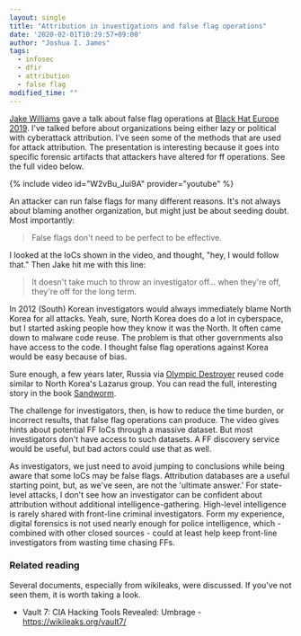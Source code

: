 ```yaml
---
layout: single
title: "Attribution in investigations and false flag operations"
date: '2020-02-01T10:29:57+09:00'
author: "Joshua I. James"
tags:
  - infosec
  - dfir
  - attribution
  - false flag
modified_time: ""
---
```


[Jake Williams](https://twitter.com/MalwareJake) gave a talk about false flag operations at [Black Hat Europe 2019](https://www.blackhat.com/eu-19/briefings/schedule/#conducting-a-successful-false-flag-cyber-operation-blame-it-on-china-17976). I've talked before about organizations being either lazy or political with cyberattack attribution. I've seen some of the methods that are used for attack attribution. The presentation is interesting because it goes into specific forensic artifacts that attackers have altered for ff operations. See the full video below.

{% include video id="W2vBu_Jui9A" provider="youtube" %}

An attacker can run false flags for many different reasons. It's not always about blaming another organization, but might just be about seeding doubt. Most importantly:

>False flags don't need to be perfect to be effective.

I looked at the IoCs shown in the video, and thought, "hey, I would follow that." Then Jake hit me with this line:

>It doesn't take much to throw an investigator off... when they're off, they're off for the long term.

In 2012 (South) Korean investigators would always immediately blame North Korea for all attacks. Yeah, sure, North Korea does do a lot in cyberspace, but I started asking people how they know it was the North. It often came down to malware code reuse.  The problem is that other governments also have access to the code. I thought false flag operations against Korea would be easy because of bias.

Sure enough, a few years later, Russia via [Olympic Destroyer](https://www.wired.com/story/untold-story-2018-olympics-destroyer-cyberattack/) reused code similar to North Korea's Lazarus group. You can read the full, interesting story in the book [Sandworm](https://amzn.to/37NaAC7).

The challenge for investigators, then, is how to reduce the time burden, or incorrect results, that false flag operations can produce. The video gives hints about potential FF IoCs through a massive dataset. But most investigators don't have access to such datasets. A FF discovery service would be useful, but bad actors could use that as well.

As investigators, we just need to avoid jumping to conclusions while being aware that some IoCs may be false flags. Attribution databases are a useful starting point, but, as we've seen, are not the 'ultimate answer.' For state-level attacks, I don't see how an investigator can be confident about attribution without additional intelligence-gathering. High-level intelligence is rarely shared with front-line criminal investigators. Form my experience, digital forensics is not used nearly enough for police intelligence, which - combined with other closed sources - could at least help keep front-line investigators from wasting time chasing FFs.

### Related reading

Several documents, especially from wikileaks, were discussed. If you've not seen them, it is worth taking a look.

* Vault 7: CIA Hacking Tools Revealed: Umbrage - <https://wikileaks.org/vault7/>
